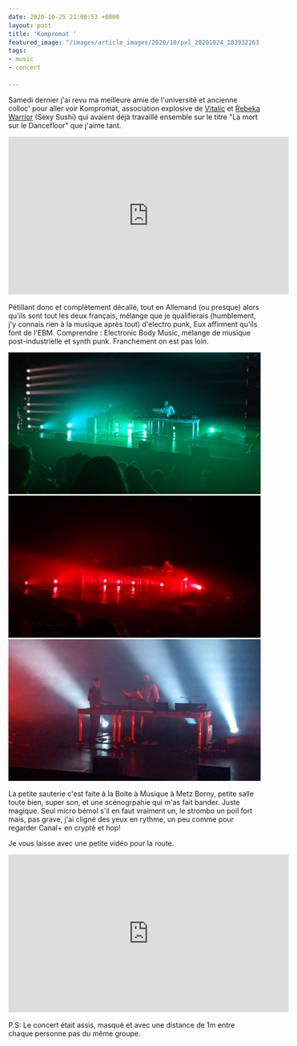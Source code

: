 ```yaml
---
date: 2020-10-25 21:00:53 +0000
layout: post
title: 'Kompromat '
featured_image: "/images/article_images/2020/10/pxl_20201024_183932263-night.jpg"
tags:
- music
- concert

---
```

Samedi dernier j'ai revu ma meilleure amie de l'université et ancienne colloc' pour aller voir Kompromat, association explosive de [Vitalic](https://fr.wikipedia.org/wiki/Vitalic) et [Rebeka Warrior](https://fr.wikipedia.org/wiki/Julia_Lano%C3%AB) (Sexy Sushi) qui avaient déjà travaillé ensemble sur le titre "La mort sur le Dancefloor" que j'aime tant.

<iframe width="560" height="315" src="https://www.youtube.com/embed/pimc2Wy1Sg0" frameborder="0" allow="accelerometer; autoplay; clipboard-write; encrypted-media; gyroscope; picture-in-picture" allowfullscreen></iframe>

Pétillant donc et complètement décallé, tout en Allemand (ou presque) alors qu'ils sont tout les deux français, mélange que je qualifierais (humblement, j'y connais rien à la musique après tout) d'electro punk, Eux affirment qu'ils font de l'EBM. Comprendre : Electronic Body Music, mélange de musique post-industrielle et synth punk. Franchement on est pas loin.

<div class="gallery" data-columns="3">
<img src="/images/article_images/2020/10/pxl_20201024_183932263-night.jpg">
<img src="/images/article_images/2020/10/pxl_20201024_184232199-night.jpg">
<img src="/images/article_images/2020/10/pxl_20201024_185403939-night.jpg">
</div>

La petite sauterie c'est faite à la Boite à Musique à Metz Borny, petite salle toute bien, super son, et une scénogrpahie qui m'as fait bander. Juste magique. Seul micro bémol s'il en faut vraiment un, le strombo un poil fort mais, pas grave, j'ai cligné des yeux en rythme, un peu comme pour regarder Canal+ en crypté et hop!

Je vous laisse avec une petite vidéo pour la route.

<iframe width="560" height="315" src="https://www.youtube.com/embed/X3ZiRJswuv4" frameborder="0" allow="accelerometer; autoplay; clipboard-write; encrypted-media; gyroscope; picture-in-picture" allowfullscreen></iframe>

P.S: Le concert était assis, masqué et avec une distance de 1m entre chaque personne pas du même groupe. 